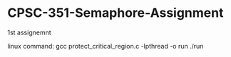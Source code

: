 # CPSC-351-Semaphore-Assignment
1st assignemnt

linux command:
 gcc protect_critical_region.c -lpthread -o run
 ./run
